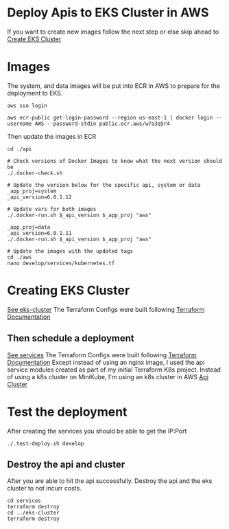 # Deploy Apis to EKS Cluster in AWS
If you want to create new images follow the next step or else skip ahead to [Create EKS Cluster](#create-eks-cluster)

# Images
The system, and data images will be put into ECR in AWS to prepare for the deployment to EKS.

```
aws sso login

aws ecr-public get-login-password --region us-east-1 | docker login --username AWS --password-stdin public.ecr.aws/w7a3q5r4
```

Then update the images in ECR
```
cd ./api

# Check versions of Docker Images to know what the next version should be
./.docker-check.sh

# Update the version below for the specific api, system or data
_app_proj=system
_api_version=6.0.1.12

# Update vars for both images
./.docker-run.sh $_api_version $_app_proj "aws"

_app_proj=data
_api_version=6.0.1.11
./.docker-run.sh $_api_version $_app_proj "aws"

# Update the images with the updated tags
cd ./aws
nano develop/services/kubernetes.tf
```


# <a name="create-eks-cluster"></a>Creating EKS Cluster
[See eks-cluster](eks-cluster/readme.md)
The Terraform Configs were built following [Terraform Documentation](https://learn.hashicorp.com/tutorials/terraform/eks?in=terraform/kubernetes)


## Then schedule a deployment
[See services](services/readme.md)
The Terraform Configs were built following [Terraform Documentation](https://learn.hashicorp.com/tutorials/terraform/kubernetes-provider)
Except instead of using an nginx image, I used the api service modules created as part of my initial Terraform K8s project. Instead of using a k8s cluster on MiniKube, I'm using an k8s cluster in AWS [Api Cluster](./../modules/api-cluster/main.tf) 

# Test the deployment
After creating the services you should be able to get the IP:Port
```
./.test-deploy.sh develop
```

## Destroy the api and cluster
After you are able to hit the api successfully. Destroy the api and the eks cluster to not incurr costs.
```
cd services
terraform destroy
cd ../eks-cluster
terraform destroy
```